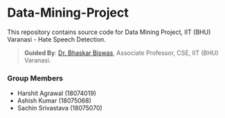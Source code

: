 # Data-Mining-Project
This repository contains source code for Data Mining Project, IIT (BHU) Varanasi - Hate Speech Detection.

> **Guided By**: [Dr. Bhaskar Biswas](https://www.iitbhu.ac.in/dept/cse/people/bhaskarcse), Associate Professor, CSE, IIT (BHU) Varanasi.

### Group Members

- Harshit Agrawal (18074019)
- Ashish Kumar (18075068)
- Sachin Srivastava (18075070)


